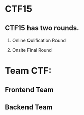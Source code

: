 CTF15
=====
CTF15 has two rounds.
---------------------
1) Online Qulification Round

2) Onsite Final Round

Team CTF:
========

Frontend Team 
-------------

Backend Team
------------
